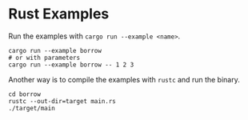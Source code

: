 # Rust Examples

Run the examples with `cargo run --example <name>`.

```shell
cargo run --example borrow
# or with parameters
cargo run --example borrow -- 1 2 3
```

Another way is to compile the examples with `rustc` and run the binary.

```shell
cd borrow
rustc --out-dir=target main.rs
./target/main
```
